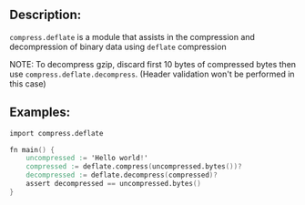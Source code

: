 ## Description:

`compress.deflate` is a module that assists in the compression and
decompression of binary data using `deflate` compression

NOTE: To decompress gzip, discard first 10 bytes of compressed bytes
then use `compress.deflate.decompress`. (Header validation won't be
performed in this case)

## Examples:

```v
import compress.deflate

fn main() {
	uncompressed := 'Hello world!'
	compressed := deflate.compress(uncompressed.bytes())?
	decompressed := deflate.decompress(compressed)?
	assert decompressed == uncompressed.bytes()
}
```